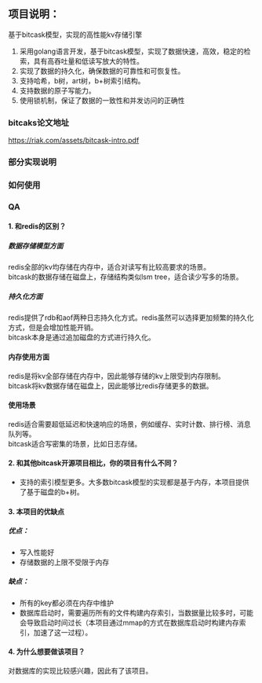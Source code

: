 ## 项目说明：
基于bitcask模型，实现的高性能kv存储引擎
1. 采用golang语言开发，基于bitcask模型，实现了数据快速，高效，稳定的检索，具有高吞吐量和低读写放大的特性。
2. 实现了数据的持久化，确保数据的可靠性和可恢复性。
3. 支持哈希，b树，art树，b+树索引结构。
4. 支持数据的原子写能力。
5. 使用锁机制，保证了数据的一致性和并发访问的正确性

### bitcaks论文地址
https://riak.com/assets/bitcask-intro.pdf

### 部分实现说明

### 如何使用

### QA
#### 1. 和redis的区别？
##### 数据存储模型方面  
redis全部的kv均存储在内存中，适合对读写有比较高要求的场景。  
bitcask的数据存储在磁盘上，存储结构类似lsm tree，适合读少写多的场景。
##### 持久化方面
redis提供了rdb和aof两种日志持久化方式。redis虽然可以选择更加频繁的持久化方式，但是会增加性能开销。  
bitcask本身是通过追加磁盘的方式进行持久化。
#### 内存使用方面
redis是将kv全部存储在内存中，因此能够存储的kv上限受到内存限制。  
bitcask将kv数据存储在磁盘上，因此能够比redis存储更多的数据。
#### 使用场景
redis适合需要超低延迟和快速响应的场景，例如缓存、实时计数、排行榜、消息队列等。  
bitcask适合写密集的场景，比如日志存储。

#### 2. 和其他bitcask开源项目相比，你的项目有什么不同？
- 支持的索引模型更多。大多数bitcask模型的实现都是基于内存，本项目提供了基于磁盘的b+树。
#### 3. 本项目的优缺点
##### 优点：  
- 写入性能好  
- 存储数据的上限不受限于内存
##### 缺点：
- 所有的key都必须在内存中维护
- 数据库启动时，需要遍历所有的文件构建内存索引，当数据量比较多时，可能会导致启动时间过长（本项目通过mmap的方式在数据库启动时构建内存索引，加速了这一过程）。
#### 4. 为什么想要做该项目？
对数据库的实现比较感兴趣，因此有了该项目。
